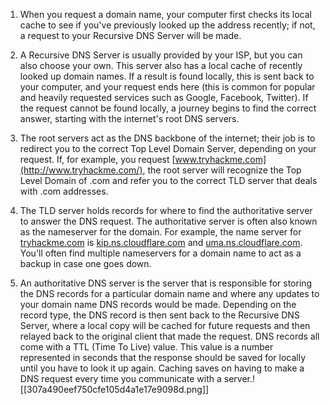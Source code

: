 1. When you request a domain name, your computer first checks its local cache to see if you've previously looked up the address recently; if not, a request to your Recursive DNS Server will be made.
    
2. A Recursive DNS Server is usually provided by your ISP, but you can also choose your own. This server also has a local cache of recently looked up domain names. If a result is found locally, this is sent back to your computer, and your request ends here (this is common for popular and heavily requested services such as Google, Facebook, Twitter). If the request cannot be found locally, a journey begins to find the correct answer, starting with the internet's root DNS servers.
    
3. The root servers act as the DNS backbone of the internet; their job is to redirect you to the correct Top Level Domain Server, depending on your request. If, for example, you request [www.tryhackme.com](http://www.tryhackme.com/), the root server will recognize the Top Level Domain of .com and refer you to the correct TLD server that deals with .com addresses.
    
4. The TLD server holds records for where to find the authoritative server to answer the DNS request. The authoritative server is often also known as the nameserver for the domain. For example, the name server for [tryhackme.com](http://tryhackme.com) is [kip.ns.cloudflare.com](http://kip.ns.cloudflare.com) and [uma.ns.cloudflare.com](http://uma.ns.cloudflare.com). You'll often find multiple nameservers for a domain name to act as a backup in case one goes down.
    
5. An authoritative DNS server is the server that is responsible for storing the DNS records for a particular domain name and where any updates to your domain name DNS records would be made. Depending on the record type, the DNS record is then sent back to the Recursive DNS Server, where a local copy will be cached for future requests and then relayed back to the original client that made the request. DNS records all come with a TTL (Time To Live) value. This value is a number represented in seconds that the response should be saved for locally until you have to look it up again. Caching saves on having to make a DNS request every time you communicate with a server.![[307a490eef750cfe105d4a1e17e9098d.png]]